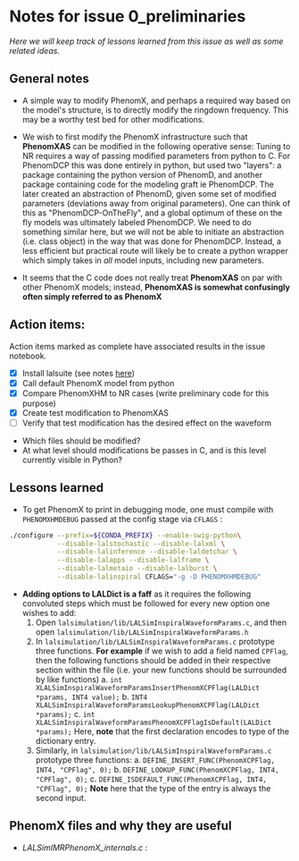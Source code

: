 # Notes for issue 0_preliminaries

*Here we will keep track of lessons learned from this issue as well as some related ideas.*

## General notes

* A simple way to modify PhenomX, and perhaps a required way based on the model's structure, is to directly modify the ringdown frequency. This may be a worthy test bed for other modifications.

* We wish to first modify the PhenomX infrastructure such that **PhenomXAS** can be modified in the following operative sense: Tuning to NR requires a way of passing modified parameters from python to C. For PhenomDCP this was done entirely in python, but used two "layers": a package containing the python version of PhenomD, and another package containing code for the modeling graft ie PhenomDCP. The later created an abstraction of PhenomD, given some set of modified parameters (deviations away from original parameters). One can think of this as "PhenomDCP-OnTheFly", and a global optimum of these on the fly models was ultimately labeled PhenomDCP. We need to do something similar here, but we will not be able to initiate an abstraction (i.e. class object) in the way that was done for PhenomDCP. Instead, a less efficient but practical route will likely be to create a python wrapper which simply takes in *all* model inputs, including new parameters.

* It seems that the C code does not really treat **PhenomXAS** on par with other PhenomX models; instead, **PhenomXAS is somewhat confusingly often simply referred to as PhenomX** 

## Action items:
Action items marked as complete have associated results in the issue notebook.

- [x] Install lalsuite (see notes [here](https://github.com/llondon6/positive/blob/master/docs/notes/install_lalsuite_locally.md))  
- [x] Call default PhenomX model from python
- [x] Compare PhenomXHM to NR cases (write preliminary code for this purpose)
- [x] Create test modification to PhenomXAS
- [ ] Verify that test modification has the desired effect on the waveform
 * Which files should be modified?
 * At what level should modifications be passes in C, and is this level currently visible in Python?

## Lessons learned

* To get PhenomX to print in debugging mode, one must compile with `PHENOMXHMDEBUG` passed at the config stage via `CFLAGS` : 
```bash
./configure --prefix=${CONDA_PREFIX} --enable-swig-python\
            --disable-lalstochastic --disable-lalxml \
            --disable-lalinference --disable-laldetchar \
            --disable-lalapps --disable-lalframe \
            --disable-lalmetaio --disable-lalburst \
            --disable-lalinspiral CFLAGS="-g -D PHENOMXHMDEBUG"
```

* **Adding options to LALDict is a faff** as it requires the following convoluted steps which must be followed for every new option one wishes to add:
    1. Open `lalsimulation/lib/LALSimInspiralWaveformParams.c`, and then open `lalsimulation/lib/LALSimInspiralWaveformParams.h`
    2. In `lalsimulation/lib/LALSimInspiralWaveformParams.c` prototype three functions. **For example** if we wish to add a field named `CPFlag`, then the following functions should be added in their respective section within the file (i.e. your new functions should be surrounded by like functions)
        a. `int XLALSimInspiralWaveformParamsInsertPhenomXCPFlag(LALDict *params, INT4 value);`
        b. `INT4 XLALSimInspiralWaveformParamsLookupPhenomXCPFlag(LALDict *params);`
        c. `int XLALSimInspiralWaveformParamsPhenomXCPFlagIsDefault(LALDict *params);`
    Here, **note** that the first declaration encodes to type of the dictionary entry.
    3. Similarly, in `lalsimulation/lib/LALSimInspiralWaveformParams.c` prototype three functions:
        a. `DEFINE_INSERT_FUNC(PhenomXCPFlag, INT4, "CPFlag", 0);`
        b. `DEFINE_LOOKUP_FUNC(PhenomXCPFlag, INT4, "CPFlag", 0);`
        c. `DEFINE_ISDEFAULT_FUNC(PhenomXCPFlag, INT4, "CPFlag", 0);`
    **Note** here that the type of the entry is always the second input. 

## PhenomX files and why they are useful 

* *LALSimIMRPhenomX_internals.c* :  